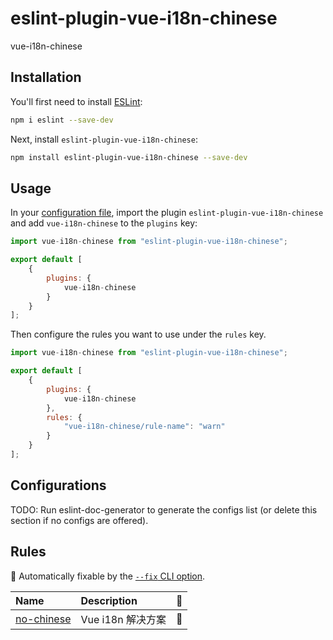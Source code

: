 # eslint-plugin-vue-i18n-chinese

vue-i18n-chinese

## Installation

You'll first need to install [ESLint](https://eslint.org/):

```sh
npm i eslint --save-dev
```

Next, install `eslint-plugin-vue-i18n-chinese`:

```sh
npm install eslint-plugin-vue-i18n-chinese --save-dev
```

## Usage

In your [configuration file](https://eslint.org/docs/latest/use/configure/configuration-files#configuration-file), import the plugin `eslint-plugin-vue-i18n-chinese` and add `vue-i18n-chinese` to the `plugins` key:

```js
import vue-i18n-chinese from "eslint-plugin-vue-i18n-chinese";

export default [
    {
        plugins: {
            vue-i18n-chinese
        }
    }
];
```


Then configure the rules you want to use under the `rules` key.

```js
import vue-i18n-chinese from "eslint-plugin-vue-i18n-chinese";

export default [
    {
        plugins: {
            vue-i18n-chinese
        },
        rules: {
            "vue-i18n-chinese/rule-name": "warn"
        }
    }
];
```



## Configurations

<!-- begin auto-generated configs list -->
TODO: Run eslint-doc-generator to generate the configs list (or delete this section if no configs are offered).
<!-- end auto-generated configs list -->



## Rules

<!-- begin auto-generated rules list -->

🔧 Automatically fixable by the [`--fix` CLI option](https://eslint.org/docs/user-guide/command-line-interface#--fix).

| Name                                   | Description   | 🔧 |
| :------------------------------------- | :------------ | :- |
| [no-chinese](docs/rules/no-chinese.md) | Vue i18n 解决方案 | 🔧 |

<!-- end auto-generated rules list -->


